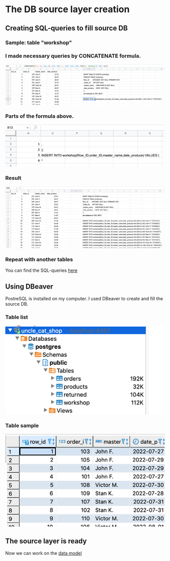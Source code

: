 # The DB source layer creation

## Creating SQL-queries to fill source DB

### Sample: table "workshop"

### I made necessary queries by CONCATENATE formula.
<p align="center"><img  src="https://github.com/victorjulyin/uncle_cat_shop/blob/main/source/source%20Postgres/pics/sql_source1.png"></p>

### Parts of the formula above.
<p align="center"><img  src="https://github.com/victorjulyin/uncle_cat_shop/blob/main/source/source%20Postgres/pics/sql_source2.png"></p>

### Result
<p align="center"><img  src="https://github.com/victorjulyin/uncle_cat_shop/blob/main/source/source%20Postgres/pics/sql_source3.png"></p>

### Repeat with another tables
You can find the SQL-queries [here](https://github.com/victorjulyin/uncle_cat_shop/tree/main/source/source%20Postgres/sql-queries)


## Using DBeaver
PostreSQL is installed on my computer.
I used DBeaver to create and fill the source DB.

### Table list
<p align="center"><img  src="https://github.com/victorjulyin/uncle_cat_shop/blob/main/source/source%20Postgres/pics/dbeaver1.png"></p>


### Table sample
<p align="center"><img  src="https://github.com/victorjulyin/uncle_cat_shop/blob/main/source/source%20Postgres/pics/dbeaver2.png"></p>

## The source layer is ready
Now we can work on the [data model](https://github.com/victorjulyin/uncle_cat_shop/tree/main/Data%20Model%20and%20DB)



